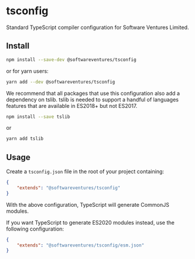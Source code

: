 # tsconfig

Standard TypeScript compiler configuration for Software Ventures Limited.

## Install

```bash
npm install --save-dev @softwareventures/tsconfig
```

or for yarn users:

```bash
yarn add --dev @softwareventures/tsconfig
```

We recommend that all packages that use this configuration also add a dependency
on tslib. tslib is needed to support a handful of languages features that are
available in ES2018+ but not ES2017.

```bash
npm install --save tslib
```

or

```bash
yarn add tslib
```

## Usage

Create a `tsconfig.json` file in the root of your project containing:

```json
{
    "extends": "@softwareventures/tsconfig"
}
```

With the above configuration, TypeScript will generate CommonJS modules.

If you want TypeScript to generate ES2020 modules instead, use the following
configuration:

```json
{
    "extends": "@softwareventures/tsconfig/esm.json"
}
```
